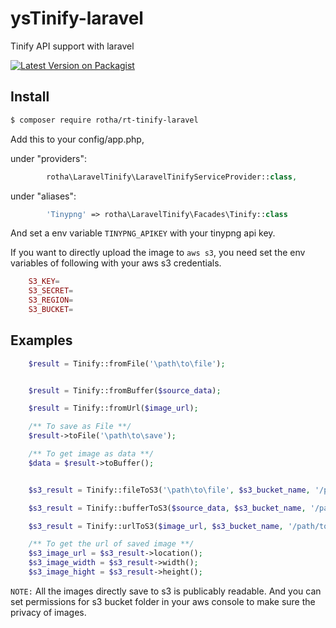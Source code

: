 # ysTinify-laravel
Tinify API support with laravel

[![Latest Version on Packagist](https://img.shields.io/packagist/v/yasmuru/ys-tinify-laravel.svg?style=flat-square)](https://packagist.org/packages/yasmuru/ys-tinify-laravel)

## Install

``` bash
$ composer require rotha/rt-tinify-laravel
```

Add this to your config/app.php, 

under "providers":
```php
        rotha\LaravelTinify\LaravelTinifyServiceProvider::class,
```
under "aliases":

```php
        'Tinypng' => rotha\LaravelTinify\Facades\Tinify::class
```


And set a env variable `TINYPNG_APIKEY` with your tinypng api key.

If you want to directly upload the image to `aws s3`, you need set the env variables of following with your aws s3 credentials.

```php
    S3_KEY=
    S3_SECRET=
    S3_REGION=
    S3_BUCKET=
```

## Examples

```php
	$result = Tinify::fromFile('\path\to\file');


	$result = Tinify::fromBuffer($source_data);

	$result = Tinify::fromUrl($image_url);

	/** To save as File **/
	$result->toFile('\path\to\save');

	/** To get image as data **/
	$data = $result->toBuffer();
```

```php

	$s3_result = Tinify::fileToS3('\path\to\file', $s3_bucket_name, '/path/to/save/in/bucket');

	$s3_result = Tinify::bufferToS3($source_data, $s3_bucket_name, '/path/to/save/in/bucket');

	$s3_result = Tinify::urlToS3($image_url, $s3_bucket_name, '/path/to/save/in/bucket');

	/** To get the url of saved image **/
	$s3_image_url = $s3_result->location();
	$s3_image_width = $s3_result->width();
	$s3_image_hight = $s3_result->height();

```

`NOTE:` All the images directly save to s3 is publicably readable. And you can set permissions for s3 bucket folder in your aws console to make sure the privacy of images.
